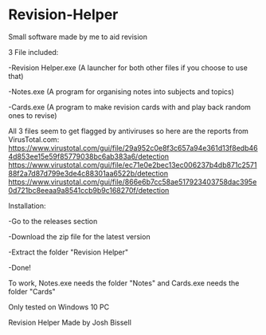 # Revision-Helper
Small software made by me to aid revision

3 File included:

-Revision Helper.exe (A launcher for both other files if you choose to use that)

-Notes.exe (A program for organising notes into subjects and topics)

-Cards.exe (A program to make revision cards with and play back random ones to revise)

All 3 files seem to get flagged by antiviruses so here are the reports from VirusTotal.com:
https://www.virustotal.com/gui/file/29a952c0e8f3c657a94e361d13f8edb464d853ee15e59f85779038bc6ab383a6/detection
https://www.virustotal.com/gui/file/ec71e0e2bec13ec006237b4db871c257188f2a7d87d799e3de4c88301aa6522b/detection
https://www.virustotal.com/gui/file/866e6b7cc58ae517923403758dac395e0d721bc8eeaa9a8541ccb9b9c168270f/detection

Installation:

-Go to the releases section

-Download the zip file for the latest version

-Extract the folder "Revision Helper"

-Done!

To work, Notes.exe needs the folder "Notes" and Cards.exe needs the folder "Cards"

Only tested on Windows 10 PC

Revision Helper
Made by Josh Bissell
